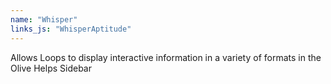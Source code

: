 ```yaml
---
name: "Whisper"
links_js: "WhisperAptitude"
---
```

Allows Loops to display interactive information in a variety of formats in the Olive Helps Sidebar

